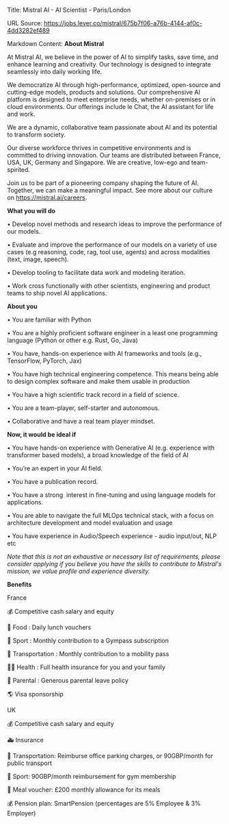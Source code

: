 Title: Mistral AI - AI Scientist - Paris/London

URL Source: https://jobs.lever.co/mistral/675b7f06-a76b-4144-af0c-4dd3282ef489

Markdown Content:
**About Mistral**

At Mistral AI, we believe in the power of AI to simplify tasks, save time, and enhance learning and creativity. Our technology is designed to integrate seamlessly into daily working life.

We democratize AI through high-performance, optimized, open-source and cutting-edge models, products and solutions. Our comprehensive AI platform is designed to meet enterprise needs, whether on-premises or in cloud environments. Our offerings include le Chat, the AI assistant for life and work.

We are a dynamic, collaborative team passionate about AI and its potential to transform society.

Our diverse workforce thrives in competitive environments and is committed to driving innovation. Our teams are distributed between France, USA, UK, Germany and Singapore. We are creative, low-ego and team-spirited.

Join us to be part of a pioneering company shaping the future of AI. Together, we can make a meaningful impact. See more about our culture on https://mistral.ai/careers.

**What you will do**

• Develop novel methods and research ideas to improve the performance of our models.

• Evaluate and improve the performance of our models on a variety of use cases (e.g reasoning, code, rag, tool use, agents) and across modalities (text, image, speech).

• Develop tooling to facilitate data work and modeling iteration.

• Work cross functionally with other scientists, engineering and product teams to ship novel AI applications.

**About you**

• You are familiar with Python

• You are a highly proficient software engineer in a least one programming language (Python or other e.g. Rust, Go, Java)

• You have, hands-on experience with AI frameworks and tools (e.g., TensorFlow, PyTorch, Jax)

• You have high technical engineering competence. This means being able to design complex software and make them usable in production

• You have a high scientific track record in a field of science.

• You are a team-player, self-starter and autonomous.

• Collaborative and have a real team player mindset.

**Now, it would be ideal if**

• You have hands-on experience with Generative AI (e.g. experience with transformer based models), a broad knowledge of the field of AI

• You’re an expert in your AI field.

• You have a publication record.

• You have a strong  interest in fine-tuning and using language models for applications.

• You are able to navigate the full MLOps technical stack, with a focus on architecture development and model evaluation and usage

• You have experience in Audio/Speech experience - audio input/out, NLP etc

_Note that this is not an exhaustive or necessary list of requirements, please consider applying if you believe you have the skills to contribute to Mistral's mission, we value profile and experience diversity._

**Benefits**

France

💰 Competitive cash salary and equity

🥕 Food : Daily lunch vouchers

🥎 Sport : Monthly contribution to a Gympass subscription

🚴 Transportation : Monthly contribution to a mobility pass

🧑‍⚕️ Health : Full health insurance for you and your family

🍼 Parental : Generous parental leave policy

🌎 Visa sponsorship

UK

💰 Competitive cash salary and equity

🚑 Insurance

🚴 Transportation: Reimburse office parking charges, or 90GBP/month for public transport

🥎 Sport: 90GBP/month reimbursement for gym membership

🥕 Meal voucher: £200 monthly allowance for its meals

💰 Pension plan: SmartPension (percentages are 5% Employee & 3% Employer)
